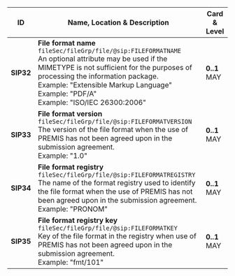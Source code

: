| ID                            | Name, Location & Description                                                                                                                                                                                                                                                                                   | Card & Level       |
| ----------------------------- | -------------------------------------------------------------------------------------------------------------------------------------------------------------------------------------------------------------------------------------------------------------------------------------------------------------- | ------------------ |
| <a name="SIP32"></a>**SIP32** | **File format name** <br/> `fileSec/fileGrp/file/@sip:FILEFORMATNAME` <br/> An optional attribute may be used if the MIMETYPE is not sufficient for the purposes of processing the information package. <br/> Example: "Extensible Markup Language" <br/> Example: "PDF/A" <br/> Example: "ISO/IEC 26300:2006" | **0..1** <br/> MAY |
| <a name="SIP33"></a>**SIP33** | **File format version** <br/> `fileSec/fileGrp/file/@sip:FILEFORMATVERSION` <br/> The version of the file format when the use of PREMIS has not been agreed upon in the submission agreement. <br/> Example: "1.0"                                                                                             | **0..1** <br/> MAY |
| <a name="SIP34"></a>**SIP34** | **File format registry** <br/> `fileSec/fileGrp/file/@sip:FILEFORMATREGISTRY` <br/> The name of the format registry used to identify the file format when the use of PREMIS has not been agreed upon in the submission agreement. <br/> Example: "PRONOM"                                                      | **0..1** <br/> MAY |
| <a name="SIP35"></a>**SIP35** | **File format registry key** <br/> `fileSec/fileGrp/file/@sip:FILEFORMATKEY` <br/> Key of the file format in the registry when use of PREMIS has not been agreed upon in the submission agreement. <br/> Example: "fmt/101"                                                                                    | **0..1** <br/> MAY |
